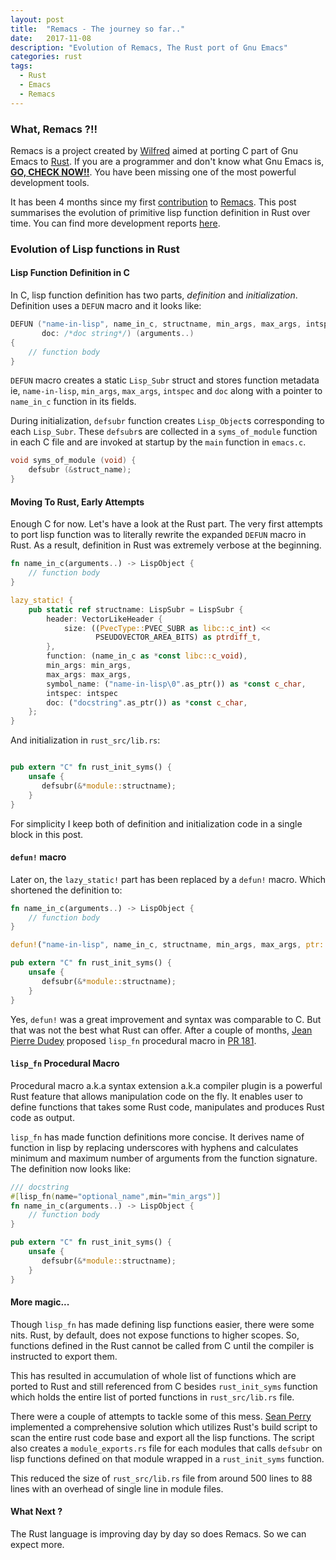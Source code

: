 ```yaml
---
layout: post
title:  "Remacs - The journey so far.."
date:   2017-11-08
description: "Evolution of Remacs, The Rust port of Gnu Emacs"
categories: rust
tags:
  - Rust
  - Emacs
  - Remacs
---
```


### [](#intro) What, Remacs ?!!
Remacs is a project created by [Wilfred](https://github.com/Wilfred) aimed at
porting C part of Gnu Emacs to [Rust](https://www.rust-lang.org/). If you are a
programmer and don't know what Gnu Emacs is,
[**GO, CHECK NOW!!**](https://www.gnu.org/software/emacs/). You have been
missing one of the most powerful development tools.

It has been 4 months since my first
[contribution](https://github.com/Wilfred/remacs/pull/211) to
[Remacs](https://github.com/Wilfred/remacs). This post summarises the evolution
of primitive lisp function definition in Rust over time.  You can find more development
reports [here](http://www.wilfred.me.uk/archives/).


### [](#evolution) Evolution of Lisp functions in Rust

#### [](#fnsinc) Lisp Function Definition in C

In C, lisp function definition has two parts, _definition_ and _initialization_.
Definition uses a `DEFUN` macro and it looks like:

```c
DEFUN ("name-in-lisp", name_in_c, structname, min_args, max_args, intspec,
       doc: /*doc string*/) (arguments..)
{
    // function body
}
```

`DEFUN` macro creates a static `Lisp_Subr` struct and stores function metadata
ie, `name-in-lisp`, `min_args`, `max_args`, `intspec` and `doc` along with a pointer to
`name_in_c` function in its fields.

During initialization, `defsubr` function creates `Lisp_Object`s corresponding to each
`Lisp_Subr`. These `defsubr`s are collected in a `syms_of_module` function in
each C file and are invoked at startup by the `main` function in `emacs.c`.

```c
void syms_of_module (void) {
    defsubr (&struct_name);
}
```

#### [](#earlyattempts) Moving To Rust, Early Attempts

Enough C for now. Let's have a look at the Rust part. The very first attempts to
port lisp function was to literally rewrite the expanded `DEFUN` macro in Rust.
As a result, definition in Rust was extremely verbose at the beginning.

```rust
fn name_in_c(arguments..) -> LispObject {
    // function body
}

lazy_static! {
    pub static ref structname: LispSubr = LispSubr {
        header: VectorLikeHeader {
            size: ((PvecType::PVEC_SUBR as libc::c_int) <<
                   PSEUDOVECTOR_AREA_BITS) as ptrdiff_t,
        },
        function: (name_in_c as *const libc::c_void),
        min_args: min_args,
        max_args: max_args,
        symbol_name: ("name-in-lisp\0".as_ptr()) as *const c_char,
        intspec: intspec
        doc: ("docstring".as_ptr()) as *const c_char,
    };
}
```
And initialization in `rust_src/lib.rs`:

```rust

pub extern "C" fn rust_init_syms() {
    unsafe {
       defsubr(&*module::structname);
    }
}
```
For simplicity I keep both of definition and initialization code in a single block in this post.

#### [](#defun) `defun!` macro

Later on, the `lazy_static!` part has been replaced by a `defun!` macro. Which
shortened the definition to:

```rust
fn name_in_c(arguments..) -> LispObject {
    // function body
}

defun!("name-in-lisp", name_in_c, structname, min_args, max_args, ptr::null(), "docstring");

pub extern "C" fn rust_init_syms() {
    unsafe {
       defsubr(&*module::structname);
    }
}
```
Yes, `defun!` was a great improvement and syntax was comparable to C. But that was
not the best what Rust can offer. After a couple of months, [Jean Pierre Dudey](https://github.com/jeandudey)
proposed `lisp_fn` procedural macro in [PR 181](https://github.com/Wilfred/remacs/pull/181/).

#### [](#lispfn) `lisp_fn` Procedural Macro

Procedural macro a.k.a syntax extension a.k.a compiler plugin is a powerful Rust
feature that allows manipulation code on the fly. It enables user to define
functions that takes some Rust code, manipulates and produces Rust code as
output.

`lisp_fn` has made function definitions more concise. It derives name of
function in lisp by replacing underscores with hyphens and calculates minimum
and maximum number of arguments from the function signature. The
definition now looks like:

```rust
/// docstring
#[lisp_fn(name="optional_name",min="min_args")]
fn name_in_c(arguments..) -> LispObject {
    // function body
}

pub extern "C" fn rust_init_syms() {
    unsafe {
       defsubr(&*module::structname);
    }
}
```

#### [](#more-magic) More magic...

Though `lisp_fn` has made defining lisp functions easier, there were some nits.
Rust, by default, does not expose functions to higher scopes. So, functions
defined in the Rust cannot be called from C until the compiler is instructed to
export them.

This has resulted in accumulation of whole list of functions which are ported to
Rust and still referenced from C besides `rust_init_syms` function which holds
the entire list of ported functions in `rust_src/lib.rs` file.

There were a couple of attempts to tackle some of this mess.
[Sean Perry](https://github.com/shaleh) implemented a comprehensive solution
which utilizes Rust's build script to scan the entire rust code base and export
all the lisp functions. The script also creates a `module_exports.rs` file for
each modules that calls `defsubr` on lisp functions defined on that module
wrapped in a `rust_init_syms` function.

This reduced the size of `rust_src/lib.rs` file from around 500 lines to 88
lines with an overhead of single line in module files.

#### [](#next) What Next ?

The Rust language is improving day by day so does Remacs. So we can expect more.
